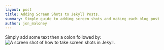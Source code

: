 ```yaml
---
layout: post
title: Adding Screen Shots to Jekyll Posts.
summary: Simple guide to adding screen shots and making each blog post easier to follow.
author: jon_maloney
---
```


Simply add some text then a colon followed by:
![A screen shot of how to take screen shots in Jekyll.]({{site.baseurl}}/img/captures/jekyll-screen-shot.jpg)
